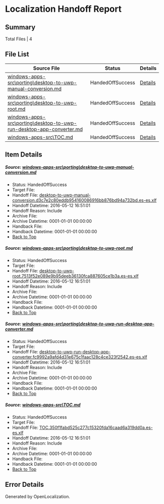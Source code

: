 # <a name='report-top'></a> Localization Handoff Report

## Summary
 Total Files | 4

## File List
 Source File | Status | Details 
 ----------- | ------ | ------- 
 [windows-apps-src\porting\desktop-to-uwp-manual-conversion.md](https://github.com/Microsoft/windows-apps/blob/609068980b98db007021bf8c543e52510aceefb8/windows-apps-src/porting/desktop-to-uwp-manual-conversion.md) | HandedOffSuccess | [Details](#bc05ce3ca612a360f40b2a249c694ee40f3e28dd3367)
 [windows-apps-src\porting\desktop-to-uwp-root.md](https://github.com/Microsoft/windows-apps/blob/467bbf1f6082bfef3af97591e12ef47a9e42b970/windows-apps-src/porting/desktop-to-uwp-root.md) | HandedOffSuccess | [Details](#140932b3253aaab2045327fd8cb2defe0ec6a9c03368)
 [windows-apps-src\porting\desktop-to-uwp-run-desktop-app-converter.md](https://github.com/Microsoft/windows-apps/blob/fbadd1cb8bc0500c4b46b1cf3d43f714356d937a/windows-apps-src/porting/desktop-to-uwp-run-desktop-app-converter.md) | HandedOffSuccess | [Details](#fb86faf941d707be8d38e89cf2edc5190bcd946c3369)
 [windows-apps-src\TOC.md](https://github.com/Microsoft/windows-apps/blob/3ef113742d1b8e0de51d9ba6c67360820d0637d2/windows-apps-src/TOC.md) | HandedOffSuccess | [Details](#a47066e1e79b124505aff8ffd1f6eb2990a488a63766)

## Item Details
##### <a name='bc05ce3ca612a360f40b2a249c694ee40f3e28dd3367'></a> Source: [windows-apps-src\porting\desktop-to-uwp-manual-conversion.md](https://github.com/Microsoft/windows-apps/blob/609068980b98db007021bf8c543e52510aceefb8/windows-apps-src/porting/desktop-to-uwp-manual-conversion.md)
* Status: HandedOffSuccess
* Target File: 
* Handoff File: [desktop-to-uwp-manual-conversion.d3c7e2c80eddb954160086916bb876bd94a732bd.es-es.xlf](https://github.com/Microsoft/WDG.handoff/blob/91490b8465b0225cc749b0bffabedc55b55b7c95/ol-handoff/Microsoft/windows-apps.es-es/master/desktop-to-uwp-manual-conversion.d3c7e2c80eddb954160086916bb876bd94a732bd.es-es.xlf)
* Handoff Datetime: 2016-05-12 16:51:01
* Handoff Reason: Include
* Archive File: 
* Archive Datetime: 0001-01-01 00:00:00
* Handback File: 
* Handback Datetime: 0001-01-01 00:00:00
* [Back to Top](#report-top)

##### <a name='140932b3253aaab2045327fd8cb2defe0ec6a9c03368'></a> Source: [windows-apps-src\porting\desktop-to-uwp-root.md](https://github.com/Microsoft/windows-apps/blob/467bbf1f6082bfef3af97591e12ef47a9e42b970/windows-apps-src/porting/desktop-to-uwp-root.md)
* Status: HandedOffSuccess
* Target File: 
* Handoff File: [desktop-to-uwp-root.7513f52e089e9b95deeb36130fca887605ce1b3a.es-es.xlf](https://github.com/Microsoft/WDG.handoff/blob/91490b8465b0225cc749b0bffabedc55b55b7c95/ol-handoff/Microsoft/windows-apps.es-es/master/desktop-to-uwp-root.7513f52e089e9b95deeb36130fca887605ce1b3a.es-es.xlf)
* Handoff Datetime: 2016-05-12 16:51:01
* Handoff Reason: Include
* Archive File: 
* Archive Datetime: 0001-01-01 00:00:00
* Handback File: 
* Handback Datetime: 0001-01-01 00:00:00
* [Back to Top](#report-top)

##### <a name='fb86faf941d707be8d38e89cf2edc5190bcd946c3369'></a> Source: [windows-apps-src\porting\desktop-to-uwp-run-desktop-app-converter.md](https://github.com/Microsoft/windows-apps/blob/fbadd1cb8bc0500c4b46b1cf3d43f714356d937a/windows-apps-src/porting/desktop-to-uwp-run-desktop-app-converter.md)
* Status: HandedOffSuccess
* Target File: 
* Handoff File: [desktop-to-uwp-run-desktop-app-converter.fc9992a9afd4d31e675c1faac128c4ce323f2542.es-es.xlf](https://github.com/Microsoft/WDG.handoff/blob/91490b8465b0225cc749b0bffabedc55b55b7c95/ol-handoff/Microsoft/windows-apps.es-es/master/desktop-to-uwp-run-desktop-app-converter.fc9992a9afd4d31e675c1faac128c4ce323f2542.es-es.xlf)
* Handoff Datetime: 2016-05-12 16:51:01
* Handoff Reason: Include
* Archive File: 
* Archive Datetime: 0001-01-01 00:00:00
* Handback File: 
* Handback Datetime: 0001-01-01 00:00:00
* [Back to Top](#report-top)

##### <a name='a47066e1e79b124505aff8ffd1f6eb2990a488a63766'></a> Source: [windows-apps-src\TOC.md](https://github.com/Microsoft/windows-apps/blob/3ef113742d1b8e0de51d9ba6c67360820d0637d2/windows-apps-src/TOC.md)
* Status: HandedOffSuccess
* Target File: 
* Handoff File: [TOC.350f1fabd525c277c15320fda16caad6a319dd0a.es-es.xlf](https://github.com/Microsoft/WDG.handoff/blob/91490b8465b0225cc749b0bffabedc55b55b7c95/ol-handoff/Microsoft/windows-apps.es-es/master/TOC.350f1fabd525c277c15320fda16caad6a319dd0a.es-es.xlf)
* Handoff Datetime: 2016-05-12 16:51:01
* Handoff Reason: Include
* Archive File: 
* Archive Datetime: 0001-01-01 00:00:00
* Handback File: 
* Handback Datetime: 0001-01-01 00:00:00
* [Back to Top](#report-top)


## Error Details

Generated by OpenLocalization.
